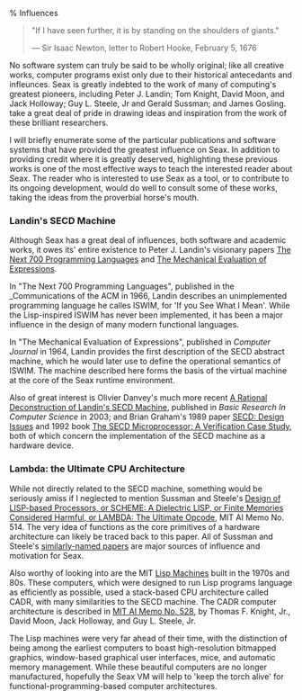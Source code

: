 % Influences

> "If I have seen further, it is by standing on the shoulders of giants."
>
> &mdash; Sir Isaac Newton, letter to Robert Hooke, February 5, 1676

No software system can truly be said to be wholly original; like all creative works, computer programs exist only due to their historical antecedants and infleunces. Seax is greatly indebted to the work of many of computing's greatest pioneers, including Peter J. Landin; Tom Knight, David Moon, and Jack Holloway; Guy L. Steele, Jr and Gerald Sussman; and James Gosling.  take a great deal of pride in drawing ideas and inspiration from the work of these brilliant researchers. 

I will briefly enumerate some of the particular publications and software systems that have provided the greatest influence on Seax. In addition to providing credit where it is greatly deserved, highlighting these previous works is one of the most effective ways to teach the interested reader about Seax. The reader who is interested to use Seax as a tool, or to contribute to its ongoing development, would do well to consult some of these works, taking the ideas from the proverbial horse's mouth.

### Landin's SECD Machine

Although Seax has a great deal of influences, both software and academic works, it owes its' entire existence to Peter J. Landin's visionary papers [The Next 700 Programming Languages](http://fsl.cs.illinois.edu/images/e/ef/P157-landin.pdf) and [The Mechanical Evaluation of Expressions](http://comjnl.oxfordjournals.org/content/6/4/308). 

In "The Next 700 Programming Languages", published in the _Communications of the ACM in 1966, Landin describes an unimplemented programming language he calles ISWIM, for 'If you See What I Mean'. While the Lisp-inspired ISWIM has never been implemented, it has been a major influence in the design of many modern functional languages.

In "The Mechanical Evaluation of Expressions", published in _Computer Journal_ in 1964, Landin provides the first description of the SECD abstract machine, which he would later use to define the operational semantics of ISWIM. The machine described here forms the basis of the virtual machine at the core of the Seax runtime environment.

Also of great interest is Olivier Danvey's much more recent [A Rational Deconstruction of Landin's SECD Machine](http://www.brics.dk/RS/03/33/), published in _Basic Research In Computer Science_ in 2003; and Brian Graham's 1989 paper [SECD: Design Issues](http://prism.ucalgary.ca/bitstream/1880/46590/2/1989-369-31.pdf) and 1992 book [The SECD Microprocessor: A Verification Case Study](http://www.amazon.com/The-SECD-Microprocessor-Verification-International/dp/0792392450), both of which concern the implementation of the SECD machine as a hardware device.

### Lambda: the Ultimate CPU Architecture

While not directly related to the SECD machine, something would be seriously amiss if I neglected to mention Sussman and Steele's [Design of LISP-based Processors, or SCHEME: A Dielectric LISP, or Finite Memories Considered Harmful, or LAMBDA: The Ultimate Opcode](http://repository.readscheme.org/ftp/papers/ai-lab-pubs/AIM-514.pdf), MIT AI Memo No. 514. The very idea of functions as the core primitives of a hardware architecture can likely be traced back to this paper. All of Sussman and Steele's [similarly-named papers](http://library.readscheme.org/page1.html) are major sources of influence and motivation for Seax.

Also worthy of looking into are the MIT [Lisp Machines](http://en.wikipedia.org/wiki/Lisp_machine) built in the 1970s and 80s. These computers, which were designed to run Lisp programs language as efficiently as possible, used a stack-based CPU architecture called CADR, with many similarities to the SECD machine. The CADR computer architecture is described in [MIT AI Memo No. 528](ftp://publications.ai.mit.edu/ai-publications/pdf/AIM-528.pdf), by Thomas F. Knight, Jr., David Moon, Jack Holloway, and Guy L. Steele, Jr.

The Lisp machines were very far ahead of their time, with the distinction of being among the earliest computers to boast high-resolution bitmapped graphics, window-based graphical user interfaces, mice, and automatic memory management. While these beautiful computers are no longer manufactured, hopefully the Seax VM will help to 'keep the torch alive' for functional-programming-based computer architectures.